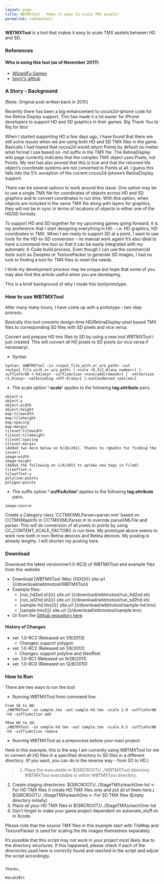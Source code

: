 ```yaml
---
layout: page
title: WBTMXTool - Make it easy to scale TMX assets!
permalink: /wbtmxtool/
---
```


**WBTMXTool** is a tool that makes it easy to scale TMX asstets between HD and SD.

### References
#### Who is using this tool (as of November 2017):
- [WizardFu Games](https://wizardfu.com/book/cocos2d-x/tilemaps-box2d/)
- [bjorn's github](https://github.com/bjorn/tiled/wiki)

### A Story - Background

[Note: Original post written back in 2010]

Recently there has been a big enhancement to cocos2d-iphone code for the Retina Display support. This has made it a lot easier for iPhone developers to support HD and SD graphics in their games. Big Thank You to Riq for this!

When I started supporting HD a few days ago, I have found that there are still some issues when we are using both HD and SD TMX files in the game. Basically I had hoped that cocos2d would return Points by default no matter what format I use based on -hd suffix in the TMX file. The RetinaDisplay wiki page currently indicates that the complex TMX object uses Pixels, not Points. My test has also proved that this is true and that the returned tile object’s coordinate systems are not converted to Points at all. I guess this falls into the 5% exception of the current cocos2d-iphone’s RetinaDisplay support.

There can be several options to work around this issue. One option may be to use a single TMX file for coordinates of objects across HD and SD graphics and to convert coordinates in run time. With this option, when objects are included in the same TMX file along with layers for graphics, they will not be in sync in terms of locations of objects in either one of the HD/SD formats.

To support HD and SD together for my upcoming games going forward, it is my preference that I start designing everything in HD - i.e. HD graphics, HD coordinates in TMX. When I am ready to support SD at a point, I want to use tools for the HD-to-SD conversion - no manual work again! It’s also ideal to have a command-line tool so that it can be easily integrated with my automatic X-Code build process. Even though I can use the commercial tools such as Zwoptex or TexturePacker to generate SD images, I had no luck to finding a tool for TMX files to meet the needs.

I think my development process may be unique but hope that some of you may also find this article useful when you are developing.

This is a brief background of why I made this tool/prototype.

### How to use WBTMXTool

After many many hours, I have come up with a prototype - two step process.

Basically this tool converts design-time HD/RetinaDisplay-pixel based TMX files to corresponding SD files with SD pixels and vice versa.

Convert and prepare HD tmx files to SD by using a new tool WBTMXTool I just created. This will convert all HD pixels to SD pixels (or vice versa if necessary).

- Syntax

```
Syntax: $WBTMXTool -in <input_file_with_or_w/o_path> -out <output_file_with_or_w/o_path> [-scale <0.5|2.0|any_number>] [-suffixForHD <-hd|any> -suffixAction <none|add|remove>] [ -xmlVersion <1.0|any> -xmlEncoding <UTF-8|any>] [-outCondensed <yes|no>]
```
- The scale option **‘-scale’** applies to the following **tag:attribute** pairs.

```
object:x
object:y
object:width
object:height
map:tilewidth
map:tileheight
map:spacing
map:margin
tileset:tilewidth
tileset:tileheight
tileset:spacing
tileset:margin
(Added two more below on 9/28/2011. Thanks to rgbedin for finding the issue!)
image:width
image:height
(Added the following on 1/8/2013 to uptake new tags in Tiled)
tileoffset:x
tileoffset:y
polyline:points
polygon:points
```

- The suffix option **‘-suffixAction’** applies to the following **tag:attribute** pairs.

```
image:source
```

Create a Category class ‘CCTMXXMLParser+parser.mm’ based on CCTMXMapInfo in CCTMXXMLParser.m to override parseXMLFile and parser. This will do conversion of all pixels to points by using CC_CONTENT_SCALE_FACTOR() in run-time.
My prototype above seems to work now both in non-Retina devices and Retina devices. My posting is already lengthy. I will shorten my posting here.

### Download
Download the latest version(ver1.0-RC3) of WBTMXTool and example files from this website
- Download [WBTMXTool (Mac OSX)]({{ site.url }}/download/wbtmxtool/WBTMXTool)
- Example files:
	- [run_hd2sd.sh]({{ site.url }}/download/wbtmxtool/run_hd2sd.sh)
	- [run_sd2hd.sh]({{ site.url }}/download/wbtmxtool/run_sd2hd.sh)
	- [sample-hd.tmx]({{ site.url }}/download/wbtmxtool/sample-hd.tmx)
	- [sample.tmx]({{ site.url }}/download/wbtmxtool/sample.tmx)
- Or from the [Github repository here](https://github.com/wasabibit/WBTMXTool).

#### History of Changes
- ver. 1.0-RC3 (Released on 1/9/2013) 
	- Changes: support polygon
- ver. 1.0-RC2 (Released on 1/8/2013)
	- Changes: support polyline and tileoffset
- ver. 1.0-RC1 (Released on 9/28/2011)
- ver. 1.0-RC0 (Released on 12/8/2010)

### How to Run
There are two ways to run the tool:

- Running WBTMXTool from command line:

```
From SD to HD:
./WBTMXTool -in sample.tmx -out sample-hd.tmx -scale 2.0 -suffixForHD -hd -suffixAction add

FRom HD to SD:
./WBTMXTool -in sample-hd.tmx -out sample.tmx -scale 0.5 -suffixForHD -hd -suffixAction remove

```

- Running WBTMXTool as a preprocess before your main project:

>
Here in this example, this is the way I am currently using WBTMXTool for me to convert all HD files in a specified directory to SD files in a different directory. (If you want, you can do in the reverse way - from SD to HD.)
> 1. Place the executable in ${SRCROOT}/../WBTMXTool directory.
WBTMXTool executable is within WBTMXTool directory.
2. Create staging directories:
${SRCROOT}/../StageTMXs/eachOne-hd <- For HD TMX files (I create HD TMX files only and put all of them here.)
${SRCROOT}/../StageTMXs/eachOne <- For SD TMX files (Empty directory initially)
3. Place all your HD TMX files in ${SRCROOT}/../StageTMXs/eachOne-hd
4. Don’t forget to make your game project dependent on automate_stuff.sh in Xcode.

Please note that the source TMX files in this example start with TileMap and TexturePacker is used for scaling the tile images themselves separately.

It’s possible that this script may not work in your project most likely due to the directory structures. If this happened, please check if each of the directories used here is correctly found and reached in the script and adjust the script accordingly.
```

Thanks,

WasabiBit
